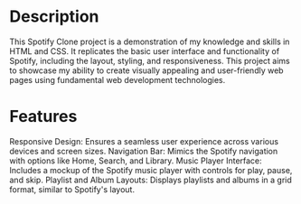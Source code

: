 # Description
This Spotify Clone project is a demonstration of my knowledge and skills in HTML and CSS. 
It replicates the basic user interface and functionality of Spotify, including the layout, styling, and responsiveness.
This project aims to showcase my ability to create visually appealing and user-friendly web pages using fundamental web development technologies.

# Features
Responsive Design: Ensures a seamless user experience across various devices and screen sizes.
Navigation Bar: Mimics the Spotify navigation with options like Home, Search, and Library.
Music Player Interface: Includes a mockup of the Spotify music player with controls for play, pause, and skip.
Playlist and Album Layouts: Displays playlists and albums in a grid format, similar to Spotify's layout.

